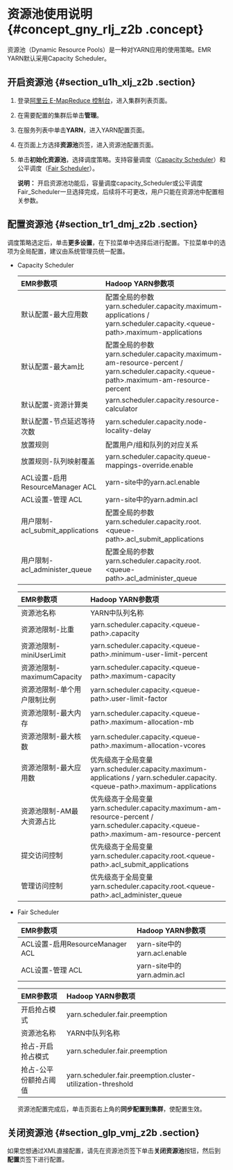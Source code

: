 # 资源池使用说明 {#concept_gny_rlj_z2b .concept}

资源池（Dynamic Resource Pools）是一种对YARN应用的使用策略。EMR YARN默认采用Capacity Scheduler。

## 开启资源池 {#section_u1h_xlj_z2b .section}

1.  登录[阿里云 E-MapReduce 控制台](https://emr.console.aliyun.com/)，进入集群列表页面。
2.  在需要配置的集群后单击**管理**。
3.  在服务列表中单击**YARN**，进入YARN配置页面。
4.  在页面上方选择**资源池**页签，进入资源池配置页面。
5.  单击**初始化资源池**，选择调度策略。支持容量调度（[Capacity Scheduler](http://hadoop.apache.org/docs/r2.7.3/hadoop-yarn/hadoop-yarn-site/CapacityScheduler.html)）和公平调度（[Fair Scheduler](http://hadoop.apache.org/docs/r2.7.3/hadoop-yarn/hadoop-yarn-site/FairScheduler.html)）。

    **说明：** 开启资源池功能后，容量调度capacity\_Scheduler或公平调度Fair\_Scheduler一旦选择完成，后续将不可更改，用户只能在资源池中配置相关参数。


## 配置资源池 {#section_tr1_dmj_z2b .section}

调度策略选定后，单击**更多设置**，在下拉菜单中选择后进行配置。下拉菜单中的选项为全局配置，建议由系统管理员统一配置。

-   Capacity Scheduler

    |EMR参数项|Hadoop YARN参数项|
    |:-----|:-------------|
    |默认配置-最大应用数|配置全局的参数yarn.scheduler.capacity.maximum-applications / yarn.scheduler.capacity.<queue-path\>.maximum-applications|
    |默认配置-最大am比|配置全局的参数yarn.scheduler.capacity.maximum-am-resource-percent / yarn.scheduler.capacity.<queue-path\>.maximum-am-resource-percent|
    |默认配置-资源计算类|yarn.scheduler.capacity.resource-calculator|
    |默认配置-节点延迟等待次数|yarn.scheduler.capacity.node-locality-delay|
    |放置规则|配置用户/组和队列的对应关系|
    |放置规则-队列映射覆盖|yarn.scheduler.capacity.queue-mappings-override.enable|
    |ACL设置-启用ResourceManager ACL|yarn-site中的yarn.acl.enable|
    |ACL设置-管理 ACL|yarn-site中的yarn.admin.acl|
    |用户限制-acl\_submit\_applications|配置全局的参数yarn.scheduler.capacity.root.<queue-path\>.acl\_submit\_applications|
    |用户限制-acl\_administer\_queue|配置全局的参数yarn.scheduler.capacity.root.<queue-path\>.acl\_administer\_queue|

    |EMR参数项|Hadoop YARN参数项|
    |:-----|:-------------|
    |资源池名称|YARN中队列名称|
    |资源池限制-比重|yarn.scheduler.capacity.<queue-path\>.capacity|
    |资源池限制-miniUserLimit|yarn.scheduler.capacity.<queue-path\>.minimum-user-limit-percent|
    |资源池限制-maximumCapacity|yarn.scheduler.capacity.<queue-path\>.maximum-capacity|
    |资源池限制-单个用户限制比例|yarn.scheduler.capacity.<queue-path\>.user-limit-factor|
    |资源池限制-最大内存|yarn.scheduler.capacity.<queue-path\>.maximum-allocation-mb|
    |资源池限制-最大核数|yarn.scheduler.capacity.<queue-path\>.maximum-allocation-vcores|
    |资源池限制-最大应用数|优先级高于全局变量yarn.scheduler.capacity.maximum-applications / yarn.scheduler.capacity.<queue-path\>.maximum-applications|
    |资源池限制-AM最大资源占比|优先级高于全局变量yarn.scheduler.capacity.maximum-am-resource-percent / yarn.scheduler.capacity.<queue-path\>.maximum-am-resource-percent|
    |提交访问控制|优先级高于全局变量yarn.scheduler.capacity.root.<queue-path\>.acl\_submit\_applications|
    |管理访问控制|优先级高于全局变量yarn.scheduler.capacity.root.<queue-path\>.acl\_administer\_queue|

-   Fair Scheduler

    |EMR参数项|Hadoop YARN参数项|
    |:-----|:-------------|
    |ACL设置-启用ResourceManager ACL|yarn-site中的yarn.acl.enable|
    |ACL设置-管理 ACL|yarn-site中的yarn.admin.acl|

    |EMR参数项|Hadoop YARN参数项|
    |:-----|:-------------|
    |开启抢占模式|yarn.scheduler.fair.preemption|
    |资源池名称|YARN中队列名称|
    |抢占-开启抢占模式|yarn.scheduler.fair.preemption|
    |抢占-公平份额抢占阈值|yarn.scheduler.fair.preemption.cluster-utilization-threshold|

    资源池配置完成后，单击页面右上角的**同步配置到集群**，使配置生效。


## 关闭资源池 {#section_glp_vmj_z2b .section}

如果您想通过XML直接配置，请先在资源池页签下单击**关闭资源池**按钮，然后到**配置**页签下进行配置。

